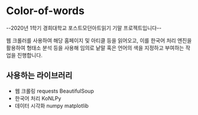 # Color-of-words

--2020년 1학기 경희대학교 포스트모던아트읽기 기말 프로젝트입니다--

웹 크롤러를 사용하여 해당 홈페이지 및 아티클 등을 읽어오고, 이를 한국어 처리 엔진을 활용하여 형태소 분석 등을 사용해 임의로 낱말 혹은 언어의 색을 지정하고 부여하는 작업을 진행합니다. 


## 사용하는 라이브러리
- 웹 크롤링
requests
BeautifulSoup
- 한국어 처리
KoNLPy
- 데이터 시각화
numpy
matplotlib